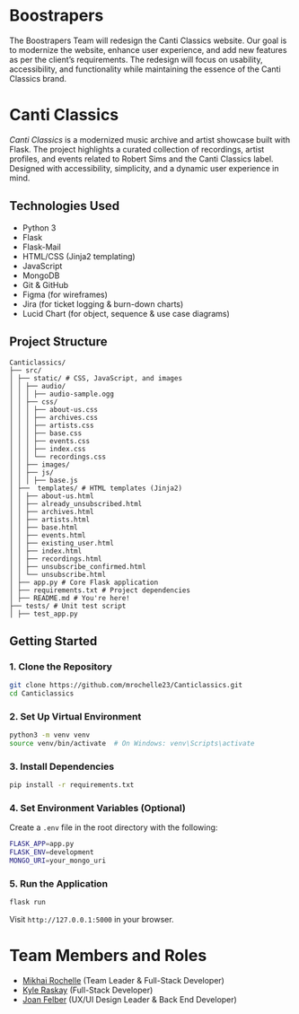 # Boostrapers

The Boostrapers Team will redesign the Canti Classics website. Our goal is to modernize the website, enhance user experience, and add new features as per the client’s requirements. The redesign will focus on usability, accessibility, and functionality while maintaining the essence of the Canti Classics brand.

# Canti Classics

*Canti Classics* is a modernized music archive and artist showcase built with Flask. The project highlights a curated collection of recordings, artist profiles, and events related to Robert Sims and the Canti Classics label. Designed with accessibility, simplicity, and a dynamic user experience in mind.

## Technologies Used
- Python 3
- Flask
- Flask-Mail
- HTML/CSS (Jinja2 templating)
- JavaScript
- MongoDB
- Git & GitHub
- Figma (for wireframes)
- Jira (for ticket logging & burn-down charts)
- Lucid Chart (for object, sequence & use case diagrams)

## Project Structure
```
Canticlassics/ 
├── src/ 
│ ├── static/ # CSS, JavaScript, and images 
│ │ ├── audio/
│ │ │ ├── audio-sample.ogg
│ │ ├── css/
│ │ │ ├── about-us.css
│ │ │ ├── archives.css
│ │ │ ├── artists.css
│ │ │ ├── base.css
│ │ │ ├── events.css
│ │ │ ├── index.css
│ │ │ └── recordings.css
│ │ ├── images/
│ │ ├── js/
│ │ │ ├── base.js
│ ├──  templates/ # HTML templates (Jinja2) 
│ │ ├── about-us.html
│ │ ├── already_unsubscribed.html
│ │ ├── archives.html
│ │ ├── artists.html
│ │ ├── base.html
│ │ ├── events.html
│ │ ├── existing_user.html
│ │ ├── index.html
│ │ ├── recordings.html
│ │ ├── unsubscribe_confirmed.html
│ │ └── unsubscribe.html
│ ├── app.py # Core Flask application
│ ├── requirements.txt # Project dependencies
│ ├── README.md # You're here!
├── tests/ # Unit test script
│ ├── test_app.py
```
## Getting Started

### 1. Clone the Repository

```bash
git clone https://github.com/mrochelle23/Canticlassics.git
cd Canticlassics
```

### 2. Set Up Virtual Environment
```bash
python3 -m venv venv
source venv/bin/activate  # On Windows: venv\Scripts\activate
```

### 3. Install Dependencies
```bash
pip install -r requirements.txt
```

### 4. Set Environment Variables (Optional)
Create a `.env` file in the root directory with the following:
```bash
FLASK_APP=app.py
FLASK_ENV=development
MONGO_URI=your_mongo_uri
```

### 5. Run the Application
```bash
flask run
```
Visit `http://127.0.0.1:5000` in your browser.

# Team Members and Roles

* [Mikhai Rochelle](https://github.com/mrochelle23/CIS350-HW2-Rochelle) (Team Leader & Full-Stack Developer)
* [Kyle Raskay](https://github.com/kyleraskay/CIS350-HW2-Raskay) (Full-Stack Developer)
* [Joan Felber](https://github.com/DJessT/CIS350-HW2-felber) (UX/UI Design Leader & Back End Developer)

